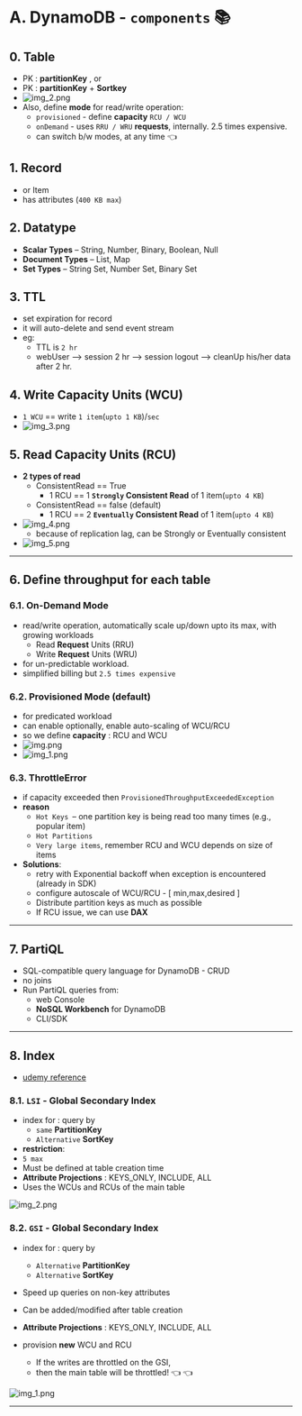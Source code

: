 # A. DynamoDB - `components` :books:
## 0. **Table**
- PK : **partitionKey** , or
- PK : **partitionKey** + **Sortkey**
- ![img_2.png](../99_img/dva/db/01/img_2.png)
- Also, define **mode** for read/write operation:
  - `provisioned` - define **capacity** `RCU / WCU `
  - `onDemand` - uses `RRU / WRU` **requests**, internally. 2.5 times expensive.
  - can switch b/w modes, at any time :point_left:

## 1. **Record**
- or Item
- has attributes (`400 KB max`)

## 2. **Datatype**
- **Scalar Types** – String, Number, Binary, Boolean, Null
- **Document Types** – List, Map
- **Set Types** – String Set, Number Set, Binary Set

## 3. **TTL** 
- set expiration for record
- it will auto-delete and send event stream
- eg: 
  - TTL is `2 hr`
  - webUser --> session 2 hr --> session logout --> cleanUp his/her data after 2 hr.

## 4. **Write Capacity Units** (**WCU**)
- `1 WCU` == write `1 item`(`upto 1 KB`)/`sec`
- ![img_3.png](../99_img/dva/db/01/img_3.png)

## 5. **Read Capacity Units** (**RCU**)
- **2 types of read**
  - ConsistentRead == True
    - 1 RCU ==  1 **`Strongly` Consistent Read** of 1 item(`upto 4 KB`)
  - ConsistentRead == false (default)
    - 1 RCU ==  2 **`Eventually` Consistent Read** of 1 item(`upto 4 KB`)
- ![img_4.png](../99_img/dva/db/01/img_4.png)
  - because of replication lag, can be Strongly or Eventually consistent
- ![img_5.png](../99_img/dva/db/01/img_5.png)

---
## 6. Define **throughput** for **each table**
### 6.1. **On-Demand Mode** 
- read/write operation, automatically scale up/down upto its max, with growing workloads
  - Read **Request** Units (RRU)
  - Write **Request** Units (WRU)
- for un-predictable workload.
- simplified billing but `2.5 times expensive`

### 6.2. **Provisioned Mode** (default)
- for predicated workload
- can enable optionally, enable auto-scaling of WCU/RCU
- so we define **capacity** : RCU and WCU
- ![img.png](../99_img/dva/db/01/02/img.png)
- ![img_1.png](../99_img/dva/db/01/02/img_1.png)

### 6.3. **ThrottleError**
- if capacity exceeded then `ProvisionedThroughputExceededException`
- **reason**
  - `Hot Keys `– one partition key is being read too many times (e.g., popular item)
  - `Hot Partitions`
  - `Very large items`, remember RCU and WCU depends on size of items
- **Solutions**:
  - retry with Exponential backoff when exception is encountered (already in SDK)
  - configure autoscale of WCU/RCU - [ min,max,desired ]
  - Distribute partition keys as much as possible
  - If RCU issue, we can use **DAX**

---
## 7. PartiQL
- SQL-compatible query language for DynamoDB - CRUD
- no joins
- Run PartiQL queries from:
  - web Console
  - **NoSQL Workbench** for DynamoDB
  - CLI/SDK

---
## 8. Index
- [udemy reference](https://www.udemy.com/course/aws-certified-developer-associate-dva-c01/learn/lecture/28646582#overview)
### 8.1. `LSI` - Global Secondary Index
- index for : query by 
  - `same` **PartitionKey**
  - `Alternative` **SortKey**
-  **restriction**: 
  - `5 max`
  - Must be defined at table creation time 
- **Attribute Projections** :  KEYS_ONLY, INCLUDE, ALL
- Uses the WCUs and RCUs of the main table

![img_2.png](../99_img/dva/db/02/img_2.png)

### 8.2. `GSI` - Global Secondary Index
- index for : query by
  - `Alternative`  **PartitionKey**
  - `Alternative` **SortKey**
- Speed up queries on non-key attributes
- Can be added/modified after table creation
- **Attribute Projections** :  KEYS_ONLY, INCLUDE, ALL

- provision **new** WCU and RCU
  - If the writes are throttled on the GSI,
  - then the main table will be throttled! :point_left: :point_left:

![img_1.png](../99_img/dva/db/02/img_1.png)

---